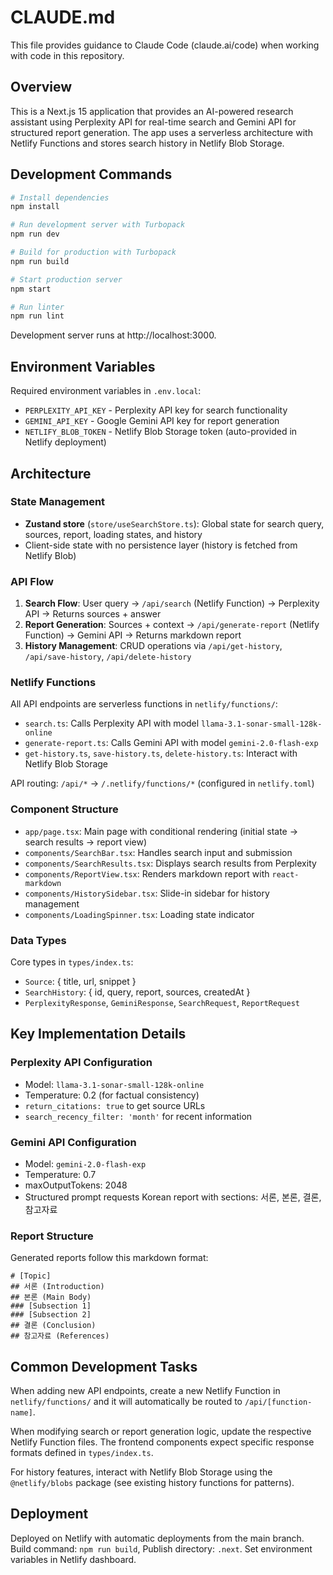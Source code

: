 # CLAUDE.md

This file provides guidance to Claude Code (claude.ai/code) when working with code in this repository.

## Overview

This is a Next.js 15 application that provides an AI-powered research assistant using Perplexity API for real-time search and Gemini API for structured report generation. The app uses a serverless architecture with Netlify Functions and stores search history in Netlify Blob Storage.

## Development Commands

```bash
# Install dependencies
npm install

# Run development server with Turbopack
npm run dev

# Build for production with Turbopack
npm run build

# Start production server
npm start

# Run linter
npm run lint
```

Development server runs at http://localhost:3000.

## Environment Variables

Required environment variables in `.env.local`:
- `PERPLEXITY_API_KEY` - Perplexity API key for search functionality
- `GEMINI_API_KEY` - Google Gemini API key for report generation
- `NETLIFY_BLOB_TOKEN` - Netlify Blob Storage token (auto-provided in Netlify deployment)

## Architecture

### State Management
- **Zustand store** (`store/useSearchStore.ts`): Global state for search query, sources, report, loading states, and history
- Client-side state with no persistence layer (history is fetched from Netlify Blob)

### API Flow
1. **Search Flow**: User query → `/api/search` (Netlify Function) → Perplexity API → Returns sources + answer
2. **Report Generation**: Sources + context → `/api/generate-report` (Netlify Function) → Gemini API → Returns markdown report
3. **History Management**: CRUD operations via `/api/get-history`, `/api/save-history`, `/api/delete-history`

### Netlify Functions
All API endpoints are serverless functions in `netlify/functions/`:
- `search.ts`: Calls Perplexity API with model `llama-3.1-sonar-small-128k-online`
- `generate-report.ts`: Calls Gemini API with model `gemini-2.0-flash-exp`
- `get-history.ts`, `save-history.ts`, `delete-history.ts`: Interact with Netlify Blob Storage

API routing: `/api/*` → `/.netlify/functions/*` (configured in `netlify.toml`)

### Component Structure
- `app/page.tsx`: Main page with conditional rendering (initial state → search results → report view)
- `components/SearchBar.tsx`: Handles search input and submission
- `components/SearchResults.tsx`: Displays search results from Perplexity
- `components/ReportView.tsx`: Renders markdown report with `react-markdown`
- `components/HistorySidebar.tsx`: Slide-in sidebar for history management
- `components/LoadingSpinner.tsx`: Loading state indicator

### Data Types
Core types in `types/index.ts`:
- `Source`: { title, url, snippet }
- `SearchHistory`: { id, query, report, sources, createdAt }
- `PerplexityResponse`, `GeminiResponse`, `SearchRequest`, `ReportRequest`

## Key Implementation Details

### Perplexity API Configuration
- Model: `llama-3.1-sonar-small-128k-online`
- Temperature: 0.2 (for factual consistency)
- `return_citations: true` to get source URLs
- `search_recency_filter: 'month'` for recent information

### Gemini API Configuration
- Model: `gemini-2.0-flash-exp`
- Temperature: 0.7
- maxOutputTokens: 2048
- Structured prompt requests Korean report with sections: 서론, 본론, 결론, 참고자료

### Report Structure
Generated reports follow this markdown format:
```
# [Topic]
## 서론 (Introduction)
## 본론 (Main Body)
### [Subsection 1]
### [Subsection 2]
## 결론 (Conclusion)
## 참고자료 (References)
```

## Common Development Tasks

When adding new API endpoints, create a new Netlify Function in `netlify/functions/` and it will automatically be routed to `/api/[function-name]`.

When modifying search or report generation logic, update the respective Netlify Function files. The frontend components expect specific response formats defined in `types/index.ts`.

For history features, interact with Netlify Blob Storage using the `@netlify/blobs` package (see existing history functions for patterns).

## Deployment

Deployed on Netlify with automatic deployments from the main branch. Build command: `npm run build`, Publish directory: `.next`. Set environment variables in Netlify dashboard.
